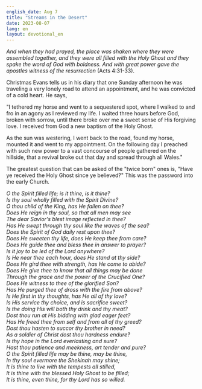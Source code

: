 ```yaml
---
english_date: Aug 7
title: "Streams in the Desert"
date: 2023-08-07
lang: en
layout: devotional_en
---
```





<p><em>And when they had prayed, the place was shaken where they were assembled together, and they were all filled with the Holy Ghost and they spake the word of God with boldness. And with great power gave the apostles witness of the resurrection</em> (Acts 4:31-33).

</p>

<p>Christmas Evans tells us in his diary that one Sunday afternoon he was traveling a very lonely road to attend an appointment, and he was convicted of a cold heart. He says,

</p>

<p>"I tethered my horse and went to a sequestered spot, where I walked to and fro in an agony as I reviewed my life. I waited three hours before God, broken with sorrow, until there broke over me a sweet sense of His forgiving love. I received from God a new baptism of the Holy Ghost.

</p>

<p>As the sun was westering, I went back to the road, found my horse, mounted it and went to my appointment. On the following day I preached with such new power to a vast concourse of people gathered on the hillside, that a revival broke out that day and spread through all Wales."

</p>

<p>The greatest question that can be asked of the "twice born" ones is, "Have ye received the Holy Ghost since ye believed?" This was the password into the early Church.

</p>

<p><em>O the Spirit filled life; is it thine, is it thine?<br/> Is thy soul wholly filled with the Spirit Divine?<br/> O thou child of the King, has He fallen on thee?<br/> Does He reign in thy soul, so that all men may see<br/> The dear Savior's blest image reflected in thee?<br/> Has He swept through thy soul like the waves of the sea?<br/> Does the Spirit of God daily rest upon thee?<br/> Does He sweeten thy life, does He keep thee from care?<br/> Does He guide thee and bless thee in answer to prayer?<br/> Is it joy to be led of the Lord anywhere?<br/> Is He near thee each hour, does He stand at thy side?<br/> Does He gird thee with strength, has He come to abide?<br/> Does He give thee to know that all things may be done<br/> Through the grace and the power of the Crucified One?<br/> Does He witness to thee of the glorified Son?<br/> Has He purged thee of dross with the fire from above?<br/> Is He first in thy thoughts, has He all of thy love?<br/> Is His service thy choice, and is sacrifice sweet?<br/> Is the doing His will both thy drink and thy meat?<br/> Dost thou run at His bidding with glad eager feet?<br/> Has He freed thee from self and from all of thy greed?<br/> Dost thou hasten to succor thy brother in need?<br/> As a soldier of Christ dost thou hardness endure?<br/> Is thy hope in the Lord everlasting and sure?<br/> Hast thou patience and meekness, art tender and pure?<br/> O the Spirit filled life may be thine, may be thine,<br/> In thy soul evermore the Shekinah may shine;<br/> It is thine to live with the tempests all stilled,<br/> It is thine with the blessed Holy Ghost to be filled;<br/> It is thine, even thine, for thy Lord has so willed.</em>

</p>

<p></p>